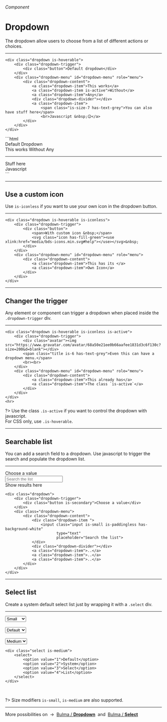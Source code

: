 <h6 class="subtitle is-5 has-text-grey has-text-weight-semibold">Component</h6><h1 class="title is-1">Dropdown</h1>
<p class="subtitle is-5">
    The <span class="has-text-weight-semibold">dropdown</span> allow users to choose from a list of different actions or choices.
</p>

<hr class="is-large is-visible">



<div class="box is-well is-relaxed is-marginless">

    <div class="dropdown is-hoverable">
        <div class="dropdown-trigger">
            <div class="button">Default dropdown</div>
        </div>
        <div class="dropdown-menu" id="dropdown-menu" role="menu">
            <div class="dropdown-content">
                <a class="dropdown-item">This works</a>
                <a class="dropdown-item is-active">Without</a>
                <a class="dropdown-item">Any</a>
                <div class="dropdown-divider"></div>
                <a class="dropdown-item">
                    <span class="is-size-7 has-text-grey">You can also have stuff here</span>
                    <br>Javascript &nbsp;😉</a>
            </div>
        </div>
    </div>

</div>
```html
<div class="dropdown is-hoverable">
    <div class="dropdown-trigger">
        <div class="button">Default Dropdown</div>
    </div>
    <div class="dropdown-menu">
        <div class="dropdown-content">
            <a class="dropdown-item">This works</a>
            <a class="dropdown-item">Without</a>
            <a class="dropdown-item is-active">Any</a>
            <hr class="dropdown-divider">
            <a class="dropdown-item">
                <span class="is-size-7 has-text-grey">Stuff here</span>
                <br>Javascript
            </a>
        </div>
    </div>
</div>
```

<hr class="is-visible is-large">

<h2 class="title is-4">Use a custom icon</h2>

Use `is-iconless` if you want to use your own icon in the dropdown button.

<hr class="is-small">

<div class="box is-well is-relaxed is-marginless">

    <div class="dropdown is-hoverable is-iconless">
        <div class="dropdown-trigger">
            <div class="button">
                <span>With custom icon &nbsp;</span>
                <svg class="icon has-fill-green"><use xlink:href="media/bds-icons.min.svg#help"></use></svg>&nbsp;
            </div>
        </div>
        <div class="dropdown-menu" id="dropdown-menu" role="menu">
            <div class="dropdown-content">
                <a class="dropdown-item">This has its </a>
                <a class="dropdown-item">Own Icon</a>
            </div>
        </div>
    </div>

</div>

<hr class="is-visible is-large">

<h2 class="title is-4">Changer the trigger</h2>

Any element or component can trigger a dropdown when placed inside the `.dropdown-trigger` div.

<hr class="is-small">

<div class="box is-well is-relaxed">

    <div class="dropdown is-hoverable is-iconless is-active">
        <div class="dropdown-trigger">
            <div class="avatar"><img src="https://www.gravatar.com/avatar/68a50e21ee0b66aafee1831d3c6f130c?size=200&d=blank"></div>
            <span class="title is-6 has-text-grey">Even this can have a dropdown menu.</span>
            <br><br>
        </div>
        <div class="dropdown-menu" id="dropdown-menu" role="menu">
            <div class="dropdown-content">
                <a class="dropdown-item">This already has</a>
                <a class="dropdown-item">The class `is-active`</a>
            </div>
        </div>
    </div>
    <hr>
</div>

?> Use the class `.is-active` if you want to control the dropdown with javascript.<br>For CSS only, use `.is-hoverable`.

<hr class="is-visible is-large">

<h2 class="title is-4">Searchable list</h2>

You can add a search field to a dropdown. Use javascript to trigger the search and populate the dropdown list.

<hr class="is-small">

<div class="box is-well is-large is-marginless">
    <div class="dropdown is-hoverable is-small">
        <div class="dropdown-trigger">
            <div class="button is-small is-secondary">Choose a value</div>
        </div>
        <div class="dropdown-menu" id="dropdown-menu" role="menu">
            <div class="dropdown-content">
                <div class="dropdown-item ">
                    <input class="input is-small is-paddingless is-borderless is-shadowless" type="text" placeholder="Search the list">
                </div>
                <div class="dropdown-divider"></div>
                <a class="dropdown-item">Show</a>
                <a class="dropdown-item is-active">results</a>
                <a class="dropdown-item">here</a>
            </div>
        </div>
    </div>
</div>

    <div class="dropdown">
        <div class="dropdown-trigger">
            <div class="button is-secondary">Choose a value</div>
        </div>
        <div class="dropdown-menu">
            <div class="dropdown-content">
                <div class="dropdown-item ">
                    <input class="input is-small is-paddingless has-background-white" 
                           type="text"
                           placeholder="Search the list">
                </div>
                <div class="dropdown-divider"></div>
                <a class="dropdown-item">..</a>
                <a class="dropdown-item">..</a>
                <a class="dropdown-item">..</a>
            </div>
        </div>
    </div>

<a id="selectlist"></a>
<hr class="is-visible is-large">

<h2 class="title is-4">Select list</h2>

Create a system default select list just by wrapping it with a `.select` div.

<hr class="is-small">

<div class="box is-well is-large is-marginless">
    <div class="select is-small">
        <select>
            <option value="">Small</option>
            <option value="">System</option>
            <option value="">Select</option>
            <option value="">List</option>
        </select>
    </div> &nbsp; &nbsp;
    <div class="select">
        <select>
            <option value="">Default</option>
            <option value="">System</option>
            <option value="">Select</option>
            <option value="">List</option>
        </select>
    </div>
    &nbsp; &nbsp;
    <div class="select is-medium">
            <select>
                <option value="">Medium</option>
                <option value="">System</option>
                <option value="">Select</option>
                <option value="">List</option>
            </select>
        </div>
</div>

    <div class="select is-medium">
        <select>
            <option value="1">Default</option>
            <option value="2">System</option>
            <option value="3">Select</option>
            <option value="4">List</option>
        </select>
    </div>

<br>

?> Size modifiers `is-small`, `is-medium` are also supported.

<hr>

<div class="box is-bordered">
    More possibilities on &nbsp;→&nbsp; <a href="https://bulma.io/documentation/components/dropdown/" target="blank">Bulma / <strong>Dropdown</strong></a> &nbsp;and&nbsp; <a href="https://bulma.io/documentation/form/select/">Bulma / <strong>Select</strong></a>
</div>
